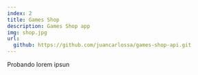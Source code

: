 ```yaml
---
index: 2
title: Games Shop
description: Games Shop app
img: shop.jpg
url: 
  github: https://github.com/juancarlossa/games-shop-api.git
---
```


Probando lorem ipsun